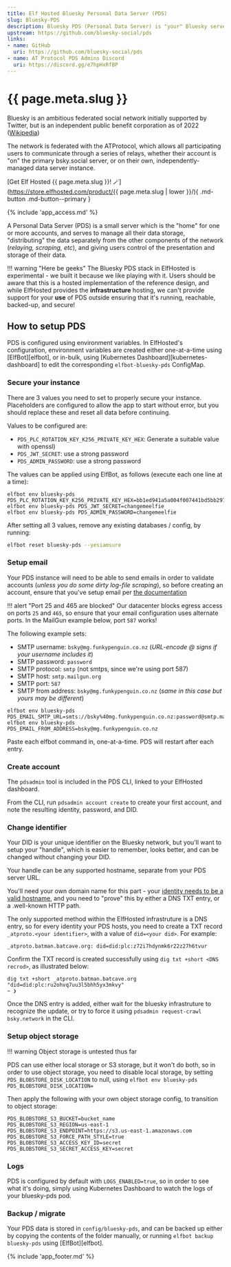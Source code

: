 ```yaml
---
title: Elf Hosted Bluesky Personal Data Server (PDS)
slug: Bluesky-PDS
description: Bluesky PDS (Personal Data Server) is "your" Bluesky server, seamlessly federating with the larger network while securely storing your content and account, fully under your control
upstream: https://github.com/bluesky-social/pds
links:
- name: GitHub
  uri: https://github.com/bluesky-social/pds
- name: AT Protocol PDS Admins Discord
  uri: https://discord.gg/e7hpHxRfBP
---
```


# {{ page.meta.slug }}

Bluesky is an ambitious federated social network initially supported by Twitter, but is an independent public benefit corporation as of 2022 ([Wikipedia](https://en.wikipedia.org/wiki/Bluesky))

The network is federated with the ATProtocol, which allows all participating users to communicate through a series of relays, whether their account is "on" the primary bsky.social server, or on their own, independently-managed data server instance.

[Get Elf Hosted {{ page.meta.slug }}! :magic_wand:](https://store.elfhosted.com/product/{{ page.meta.slug | lower }}/){ .md-button .md-button--primary }

{% include 'app_access.md' %}

A Personal Data Server (PDS) is a small server which is the "home" for one or more accounts, and serves to manage all their data storage, "distributing" the data separately from the other components of the network (*relaying, scraping, etc*), and giving users control of the presentation and storage of their data.

!!! warning "Here be geeks"
    The Bluesky PDS stack in ElfHosted is experimental - we built it because we like playing with it. Users should be aware that this is a hosted implementation of the reference design, and while ElfHosted provides the **infrastructure** hosting, we can't provide support for your **use** of PDS outside ensuring that it's running, reachable, backed-up, and secure!

## How to setup PDS

PDS is configured using environment variables. In ElfHosted's configuration, environment variables are created either one-at-a-time using [ElfBot][elfbot], or in-bulk, using [Kubernetes Dashboard][kubernetes-dashboard] to edit the corresponding `elfbot-bluesky-pds` ConfigMap.

### Secure your instance

There are 3 values you need to set to properly secure your instance. Placeholders are configured to allow the app to start without error, but you should replace these and reset all data before continuing.

Values to be configured are:

* `PDS_PLC_ROTATION_KEY_K256_PRIVATE_KEY_HEX`: Generate a suitable value with openssl)
* `PDS_JWT_SECRET`: use a strong password
* `PDS_ADMIN_PASSWORD`: use a strong password

The values can be applied using ElfBot, as follows (execute each one line at a time):

``` title="example secure config"
elfbot env bluesky-pds PDS_PLC_ROTATION_KEY_K256_PRIVATE_KEY_HEX=bb1ed941a5a004f007441bd5bb297002f4e533fadba48e429f8350249315cf0c
elfbot env bluesky-pds PDS_JWT_SECRET=changemeelfie
elfbot env bluesky-pds PDS_ADMIN_PASSWORD=changemeelfie
```

After setting all 3 values, remove any existing databases / config, by running:

```bash
elfbot reset bluesky-pds --yesiamsure
```

### Setup email

Your PDS instance will need to be able to send emails in order to validate accounts (*unless you do some dirty log-file scraping*), so before creating an account, ensure that you've setup email per [the documentation](https://github.com/bluesky-social/pds?tab=readme-ov-file#setting-up-smtp)

!!! alert "Port 25 and 465 are blocked"
    Our datacenter blocks egress access on ports `25` and `465`, so ensure that your email configuration uses alternate ports. In the MailGun example below, port `587` works!

The following example sets:

* SMTP username: `bsky@mg.funkypenguin.co.nz` (*URL-encode @ signs if your username includes it*)
* SMTP password: `password`
* SMTP protocol: `smtp` (not smtps, since we're using port 587)
* SMTP host: `smtp.mailgun.org`
* SMTP port: `587`
* SMTP from address: `bsky@mg.funkypenguin.co.nz` (*same in this case but yours may be different*)

``` title="example email config"
elfbot env bluesky-pds PDS_EMAIL_SMTP_URL=smts://bsky%40mg.funkypenguin.co.nz:password@smtp.mailgun.org:587
elfbot env bluesky-pds PDS_EMAIL_FROM_ADDRESS=bsky@mg.funkypenguin.co.nz
```

Paste each elfbot command in, one-at-a-time. PDS will restart after each entry.

### Create account

The `pdsadmin` tool is included in the PDS CLI, linked to your ElfHosted dashboard. 

From the CLI, run `pdsadmin account create` to create your first account, and note the resulting identity, password, and DID.

### Change identifier

Your DID is your unique identifier on the Bluesky network, but you'll want to setup your "handle", which is easier to remember, looks better, and can be changed without changing your DID. 

Your handle can be any supported hostname, separate from your PDS server URL.

You'll need your own domain name for this part - your [identity needs to be a valid hostname](https://atproto.com/specs/handle), and you need to "prove" this by either a DNS TXT entry, or a .well-known HTTP path. 

The only supported method within the ElfHosted infrastruture is a DNS entry, so for every identity your PDS hosts, you need to create a TXT record `_atproto.<your identifier>`, with a value of `did=<your did>`. For example:

```
_atproto.batman.batcave.org: did=did:plc:z72i7hdynmk6r22z27h6tvur
```

Confirm the TXT record is created successfully using `dig txt +short <DNS recrod>`, as illustrated below:

```
dig txt +short _atproto.batman.batcave.org                                  
"did=did:plc:ru2ohvq7uu3l5bhh5yx3mkvy"
~ ❯
```

Once the DNS entry is added, either wait for the bluesky infrastruture to recognize the update, or try to force it using `pdsadmin request-crawl bsky.network` in the CLI.

### Setup object storage

!!! warning
    Object storage is untested thus far

PDS can use either local storage or S3 storage, but it won't do both, so in order to use object storage, you need to disable local storage, by setting `PDS_BLOBSTORE_DISK_LOCATION` to null, using `elfbot env bluesky-pds PDS_BLOBSTORE_DISK_LOCATION=`

Then apply the following with your own object storage config, to transition to object storage:

```
PDS_BLOBSTORE_S3_BUCKET=bucket_name
PDS_BLOBSTORE_S3_REGION=us-east-1
PDS_BLOBSTORE_S3_ENDPOINT=https://s3.us-east-1.amazonaws.com
PDS_BLOBSTORE_S3_FORCE_PATH_STYLE=true
PDS_BLOBSTORE_S3_ACCESS_KEY_ID=secret
PDS_BLOBSTORE_S3_SECRET_ACCESS_KEY=secret
```

### Logs

PDS is configured by default with `LOGS_ENABLED=true`, so in order to see what it's doing, simply using Kubernetes Dashboard to watch the logs of your bluesky-pds pod.

### Backup / migrate

Your PDS data is stored in `config/bluesky-pds`, and can be backed up either by copying the contents of the folder manually, or running `elfbot backup bluesky-pds` using [ElfBot][elfbot].

{% include 'app_footer.md' %}